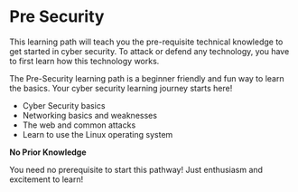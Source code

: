 # Pre Security

This learning path will teach you the pre-requisite technical knowledge to get started in cyber security. To attack or defend any technology, you have to first learn how this technology works.

The Pre-Security learning path is a beginner friendly and fun way to learn the basics. Your cyber security learning journey starts here!

- Cyber Security basics
- Networking basics and weaknesses
- The web and common attacks
- Learn to use the Linux operating system

**No Prior Knowledge**

You need no prerequisite to start this pathway! Just enthusiasm and excitement to learn!
